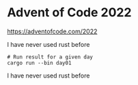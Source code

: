 # Advent of Code 2022

https://adventofcode.com/2022

I have never used rust before

```
# Run result for a given day
cargo run --bin day01
```

I have never used rust before
